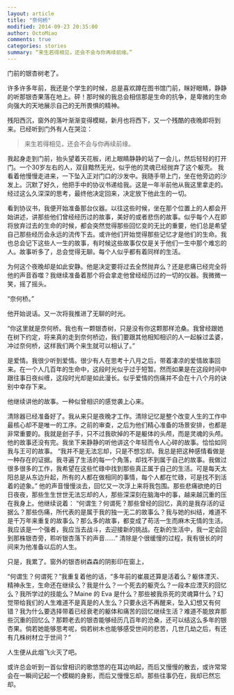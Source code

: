 ```yaml
---
layout: article
title: "奈何桥"
modified: 2014-09-23 20:35:00
author: OctoMiao
comments: true
categories: stories
summary: “来生若得相见，还会不会与你再续前缘。”
---
```




门前的银杏树老了。

许多许多年前，我还是个学生的时候，总是喜欢蹲在图书馆门前，眯好眼睛，静静的听那银杏果落在地上。砰！那时候的我总会相信那是生命的抗争，是卑微的生命向强大的天地展示自己的无所畏惧的精神。

残阳西沉，窗外的落叶渐渐变得模糊，新月也将西下，又一个残酷的夜晚即将到来。已经听到门外有人在哭泣：
> 来生若得相见，还会不会与你再续前缘。

<!-- more -->

我起身走到门前，抬头望着天花板，闭上眼睛静静的站了一会儿，然后轻轻的打开门。一个30岁左右的人，双目黯然无光，似乎他的灵魂已经抛弃了这个躯壳。
我看着他慢慢走进来，一下坠入正对门口的沙发中。我随手带上门，坐在他旁边的沙发上。沉默了好久，他把手中的协议书递给我。这是一年半前他从我这里拿走的。经过这么久深深的思考，最终他决定回来，决定放下他此生的一切。

看到协议书，我便开始准备那台仪器。以往这些时候，坐在那个位置上的人都会开始讲述，讲那些他们曾经经历过的故事，美好的或者悲伤的故事。似乎每个人在即将放弃过去的生命的时候，都会突然觉得那些回忆变的无比的重要，他们总是希望自己那些经历会永远的流传下去。或许他们开始觉得那些记忆才是他们的生命。我也总会记下这些人一生的故事，有时候这些故事仅仅是关于他们一生中那个难忘的人。故事听多了，总会觉得无聊。每个人似乎都有着同样的生活。

为何这个夜晚却是如此安静。他是决定要将过去全然抛弃么？还是悲痛已经完全将他的声音吞噬？我继续准备着那个将会拿走他曾经经历过的一切的仪器。我微微一笑，摇了摇头。

“奈何桥。”

他开始说话。又一次将我推进了无聊的时光。

“你这里就是奈何桥。我也有一颗银杏树，只是没有你这颗那样沧桑。我曾经跟她在树下约定，将来真的走到奈何桥边，我们要跟其他相知相识的人一起躲过孟婆，冲过奈何桥，这样我们两个来生就可以相认了。”

是爱情。我很少听到爱情。很少有人在思考十八月之后，带着凄凉的爱情故事回来。在一个人几百年的生命中，这段时光似乎过于短暂。然而如果是在这段时间中跟往事日夜纠缠，这段时光却是如此漫长。似乎爱情的伤痛并不会在十八个月的诀别中幸存下来。

他继续讲他的故事。一种似曾相识的感觉袭上心来。

清除器已经准备好了。我从来只是夜晚才工作。清除记忆是整个改变人生的工作中最核心却不是唯一的工序。之前的审查，之后为他们精心准备的场景安排，也都是非常重要的。我就是刽子手，只不过我砍掉的不是躯体的头颅，而是灵魂的头颅。他的故事还没有完。我坐下来静静的听他讲这个年轻而令人心碎的故事。恰恰如同我与王可的故事。
“我并不是无法忘却，只是不想忘却。我总是把这种感情看做是一种存在的证据。我寻遍了生活的每一个角落，却找不到属于自己的故事。我做过很多很多的工作，我希望在这些忙碌中找到那些真正属于自己的生活。可是每天太阳总是从东边升起，所有的人都在做相同的事情，每个人都在忙碌，可是找不到活着的迹象。”
他的声音慢慢淡去，回忆又一次浮上来将我包围。那些悲痛欲绝的日日夜夜，那些生生世世无法忘却的人，那些深深刻在脑海中的事，越来越沉重的压在我身上。他继续说着：
“何谓生？何谓死？那些曾经的回忆，真的是我存活的证据么？那些伤痛，所代表的是属于我的独一无二的故事么？我与她的纠结，难道不是千万年来重复的故事么？那么多的故事，都变成了苟活一生而麻木无情的生活。我应该是一个强者，我应当去战斗，去迎接新的挑战。在新的生活中，我一定会回到那株银杏旁，聆听银杏落下的声音……”
清除是个很缓慢的过程，我有很长的时间来为他准备以后的人生。

只是，我累了。窗外的银杏树森森的阴影印在窗上，

“何谓生？何谓死？”我重复着他的话，“多年前的崔晨还算是活着么？躯体湮灭、精神永生，生命还在继续么？我是什么？一个死去的躯壳么？一段本应湮灭的回忆么？我所学过的技能么？Maine 的 Eva 是什么？那些被我杀死的灵魂算什么？幻觉带给我们的人生难道不是真是的人生么？只要永远不再醒来，坠入幻想又有何错？我为什么要选择带着已经衰老的躯体和痛苦的回忆继续生活？难道不能放弃那些沉重的回忆么？那颗老去的银杏能够经历几百年的沧桑，还可以结这么多年的银杏果。倘若她能够思考呢，倘若树木也能够感受世间的悲苦，几世几劫之后，有还有几株树材立于世间？”

人生便从此烟飞火灭了吧。

或许总会听到一首似曾相识的歌悠悠的在耳边响起，而后又慢慢的散去，或许常常会在一瞬间记起一个模糊的身影，而后又慢慢忘却。那些往事仍在，我却已然忘却。

